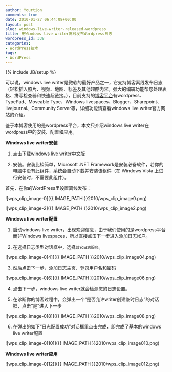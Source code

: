 ```yaml
---
author: Yourtion
comments: true
date: 2010-01-27 06:44:08+00:00
layout: post
slug: windows-live-writer-released-wordpress
title: 用Windows live writer离线发布Wordpress日志
wordpress_id: 338
categories:
- WordPress技术
tags:
- WordPress
---
```

{% include JB/setup %}

可以说，windows live writer是微软的最好产品之一，它支持博客离线发布日志（轻松插入照片、视频、地图、标签及其他超酷内容。强大的编辑功能帮您处理表格、拼写检查器和快速超链接。），目前支持的[博客平台](http://chenjinghua.net/resources/blogging-platforms)有wordpress、TypePad、Moveable Type、Windows livespaces、Blogger、Sharepoint、livejournal、Community Server等，详细功能请查看windows live writer官方网站的介绍。

鉴于本博客使用的是wordpress平台，本文只介绍windows live writer在wordpress中的安装、配置和应用。

**Windows live writer安装**

	
  1. 点击下载[windows live writer中文版](http://g.live.com/1rewlive/zh-cn/WLInstaller.exe)

	
  2. 安装。安装比较简单，Microsoft .NET Framework是安装必备软件，若你的电脑中没有此组件，系统会自动下载并安装该组件（在 Windows Vista 上进行安装时，不需要此组件）。


首先，在你的WordPress里设置离线发布：

![wps_clip_image-0]({{ IMAGE_PATH }}2010/wps_clip_image0.png)

![wps_clip_image-2]({{ IMAGE_PATH }}2010/wps_clip_image2.png)

**Windows live writer配置**

	
  1. 启动windows live writer，出现欢迎信息，由于我们使用的是wordpress平台而非Windows livespaces，所以直接点击下一步进入添加日志帐户。

	
  2. 在选择日志类型对话框中，选择```其它日志服务```。

  ![wps_clip_image-0[4]]({{ IMAGE_PATH }}2010/wps_clip_image04.png)

	
  3. 然后点击下一步，添加日志主页、登录用户名和密码 

  ![wps_clip_image-0[6]]({{ IMAGE_PATH }}2010/wps_clip_image06.png)

	
  4. 点击下一步，windows live writer就会检测您的日志设置。

	
  5. 在诊断你的博客过程中，会弹出一个“是否允许writer创建临时日志”的对话框，点击“是”进入下一步 

![wps_clip_image-0[8]]({{ IMAGE_PATH }}2010/wps_clip_image08.png)

	
  6. 在弹出的如下“日志配置成功”对话框里点击完成，即完成了基本的windows live writer配置 

  ![wps_clip_image-0[10]]({{ IMAGE_PATH }}2010/wps_clip_image010.png)


**Windows live writer应用**

![wps_clip_image-0[12]]({{ IMAGE_PATH }}2010/wps_clip_image012.png)
